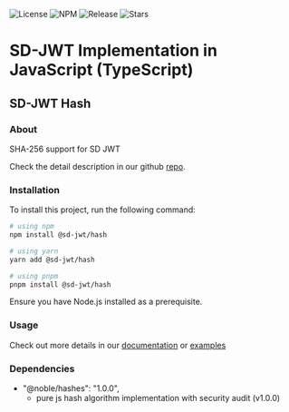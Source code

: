 ![License](https://img.shields.io/github/license/openwallet-foundation-labs/sd-jwt-js.svg)
![NPM](https://img.shields.io/npm/v/%40sd-jwt%2Fhash)
![Release](https://img.shields.io/github/v/release/openwallet-foundation-labs/sd-jwt-js)
![Stars](https://img.shields.io/github/stars/openwallet-foundation-labs/sd-jwt-js)

# SD-JWT Implementation in JavaScript (TypeScript)

## SD-JWT Hash

### About

SHA-256 support for SD JWT

Check the detail description in our github [repo](https://github.com/openwallet-foundation-labs/sd-jwt-js).

### Installation

To install this project, run the following command:

```bash
# using npm
npm install @sd-jwt/hash

# using yarn
yarn add @sd-jwt/hash

# using pnpm
pnpm install @sd-jwt/hash
```

Ensure you have Node.js installed as a prerequisite.

### Usage

Check out more details in our [documentation](https://github.com/openwallet-foundation-labs/sd-jwt-js/tree/main/docs) or [examples](https://github.com/openwallet-foundation-labs/sd-jwt-js/tree/main/examples)

### Dependencies

- "@noble/hashes": "1.0.0",
  - pure js hash algorithm implementation with security audit (v1.0.0)
